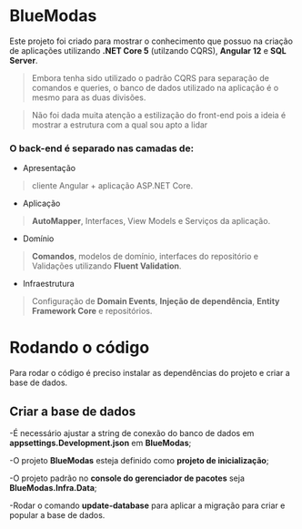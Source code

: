 # BlueModas

Este projeto foi criado para mostrar o conhecimento que possuo na criação de aplicações utilizando **.NET Core 5** (utilzando CQRS), **Angular 12** e **SQL Server**.

>Embora tenha sido utilizado o padrão CQRS para separação de comandos e queries, o banco de dados utilizado na aplicação é o mesmo para as duas divisões.

>Não foi dada muita atenção a estilização do front-end pois a ideia é mostrar a estrutura com a qual sou apto a lidar

### O back-end é separado nas camadas de:
- Apresentação 
>cliente Angular + aplicação ASP.NET Core.
- Aplicação 
>**AutoMapper**, Interfaces, View Models e Serviços da aplicação.
- Domínio 
>**Comandos**, modelos de domínio, interfaces do repositório e Validações utilizando **Fluent Validation**.
- Infraestrutura 
>Configuração de **Domain Events**, **Injeção de dependência**, **Entity Framework Core** e repositórios.

# Rodando o código

Para rodar o código é preciso instalar as dependências do projeto e criar a base de dados. 

## Criar a base de dados

-É necessário ajustar a string de conexão do banco de dados em **appsettings.Development.json** em **BlueModas**;

-O projeto **BlueModas** esteja definido como **projeto de inicialização**; 

-O projeto padrão no **console do gerenciador de pacotes** seja **BlueModas.Infra.Data**;

-Rodar o comando **update-database** para aplicar a migração para criar e popular a base de dados.
